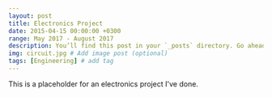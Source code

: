 ```yaml
---
layout: post
title: Electronics Project
date: 2015-04-15 00:00:00 +0300
range: May 2017 - August 2017
description: You’ll find this post in your `_posts` directory. Go ahead and edit it and re-build the site to see your changes. # Add post description (optional)
img: circuit.jpg # Add image post (optional)
tags: [Engineering] # add tag
---
```


This is a placeholder for an electronics project I've done.